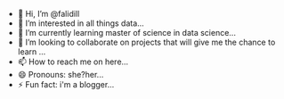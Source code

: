 - 👋 Hi, I’m @falidill
- 👀 I’m interested in all things data...
- 🌱 I’m currently learning master of science in data science...
- 💞️ I’m looking to collaborate on projects that will give me the chance to learn ...
- 📫 How to reach me on here...
- 😄 Pronouns: she?her...
- ⚡ Fun fact: i'm a blogger...

<!---
falidill/falidill is a ✨ special ✨ repository because its `README.md` (this file) appears on your GitHub profile.
You can click the Preview link to take a look at your changes.
--->
